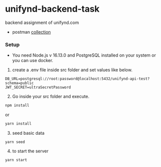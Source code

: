 # unifynd-backend-task
backend assignment of unifynd.com

- postman [collection](https://go.postman.co/workspace/My-Workspace~ec331ac9-8d7c-435d-8d65-57144835b2f6/collection/8935260-d4186b49-8a7b-46c9-9faf-3c3ecd5720aa)

### Setup
- You need Node.js v 16.13.0 and PostgreSQL installed on your system or you can use docker.

1. create a .env file inside src folder and set values like below.
```
DB_URL=postgresql://root:password@localhost:5432/unifynd-api-test?schema=public
JWT_SECRET=ultraSecretPassword
```
2. Go inside your src folder and execute.
```bash
npm install
```
or
```bash
yarn install
```

3. seed basic data
```
yarn seed
```

4. to start the server
```bash
yarn start
```